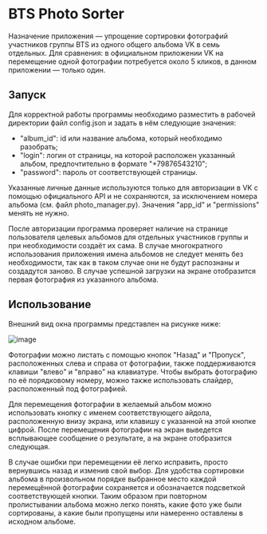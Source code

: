 # BTS Photo Sorter
Назначение приложения — упрощение сортировки фотографий участников группы BTS из одного общего альбома VK в семь отдельных. Для сравнения: в официальном приложении VK на перемещение одной фотографии потребуется около 5 кликов, в данном приложении — только один.

## Запуск
Для корректной работы программы необходимо разместить в рабочей директории файл config.json и задать в нём следующие значения:

* "album_id": id или название альбома, который необходимо разобрать;
* "login": логин от страницы, на которой расположен указанный альбом, предпочтительно в формате "+79876543210";
* "password": пароль от соответствующей страницы.

Указанные личные данные используются только для авторизации в VK с помощью официального API и не сохраняются, за исключением номера альбома (см. файл photo_manager.py). Значения "app_id" и "permissions" менять не нужно.

После авторизации программа проверяет наличие на странице пользователя целевых альбомов для отдельных участников группы и при необходимости создаёт их сама. В случае многократного использования приложения имена альбомов не следует менять без необходимости, так как в таком случае они не будут распознаны и создадутся заново.
В случае успешной загрузки на экране отобразится первая фотография из указанного альбома.

## Использование
Внешний вид окна программы представлен на рисунке ниже:

![image](https://user-images.githubusercontent.com/45719826/187943199-d592d523-e30c-4c76-88ce-9a3330040c4c.png)

Фотографии можно листать с помощью кнопок "Назад" и "Пропуск", расположенных слева и справа от фотографии, также поддерживаются клавиши "влево" и "вправо" на клавиатуре. Чтобы выбрать фотографию по её порядковому номеру, можно также использовать слайдер, расположенный под фотографией. 

Для перемещения фотографии в желаемый альбом можно использовать кнопку с именем соответствующего айдола, расположенную внизу экрана, или клавишу с указанной на этой кнопке цифрой. После перемещения фотографии на экран выведется всплывающее сообщение о результате, а на экране отобразится следующая.

В случае ошибки при перемещении её легко исправить, просто вернувшись назад и изменив свой выбор. Для удобства сортировки альбома в произвольном порядке выбранное место каждой перемещённой фотографии сохраняется и обозначается подсветкой соответствующей кнопки. Таким образом при повторном пролистывании альбома можно легко понять, какие фото уже были сортированы, а какие были пропущены или намеренно оставлены в исходном альбоме.
